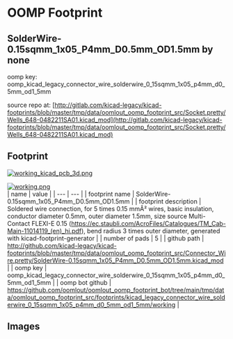 # OOMP Footprint  
## SolderWire-0.15sqmm_1x05_P4mm_D0.5mm_OD1.5mm  by none  
  
oomp key: oomp_kicad_legacy_connector_wire_solderwire_0_15sqmm_1x05_p4mm_d0_5mm_od1_5mm  
  
source repo at: [http://gitlab.com/kicad-legacy/kicad-footprints/blob/master/tmp/data/oomlout_oomp_footprint_src/Socket.pretty/Wells_648-0482211SA01.kicad_mod](http://gitlab.com/kicad-legacy/kicad-footprints/blob/master/tmp/data/oomlout_oomp_footprint_src/Socket.pretty/Wells_648-0482211SA01.kicad_mod)  
## Footprint  
  
[![working_kicad_pcb_3d.png](working_kicad_pcb_3d_600.png)](working_kicad_pcb_3d.png)  
  
[![working.png](working_600.png)](working.png)  
| name | value | 
| --- | --- | 
| footprint name | SolderWire-0.15sqmm_1x05_P4mm_D0.5mm_OD1.5mm | 
| footprint description | Soldered wire connection, for 5 times 0.15 mmÂ² wires, basic insulation, conductor diameter 0.5mm, outer diameter 1.5mm, size source Multi-Contact FLEXI-E 0.15 (https://ec.staubli.com/AcroFiles/Catalogues/TM_Cab-Main-11014119_(en)_hi.pdf), bend radius 3 times outer diameter, generated with kicad-footprint-generator | 
| number of pads | 5 | 
| github path | http://github.com/kicad-legacy/kicad-footprints/blob/master/tmp/data/oomlout_oomp_footprint_src/Connector_Wire.pretty/SolderWire-0.15sqmm_1x05_P4mm_D0.5mm_OD1.5mm.kicad_mod | 
| oomp key | oomp_kicad_legacy_connector_wire_solderwire_0_15sqmm_1x05_p4mm_d0_5mm_od1_5mm | 
| oomp bot github | https://github.com/oomlout/oomlout_oomp_footprint_bot/tree/main/tmp/data/oomlout_oomp_footprint_src/footprints/kicad_legacy_connector_wire_solderwire_0_15sqmm_1x05_p4mm_d0_5mm_od1_5mm/working | 
## Images  
